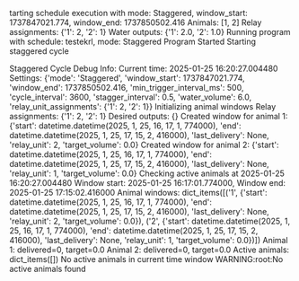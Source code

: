 tarting schedule execution with mode: Staggered, window_start: 1737847021.774, window_end: 1737850502.416
Animals: [1, 2]
Relay assignments: {'1': 2, '2': 1}
Water outputs: {'1': 2.0, '2': 1.0}
Running program with schedule: testekrl, mode: Staggered
Program Started
Starting staggered cycle

Staggered Cycle Debug Info:
Current time: 2025-01-25 16:20:27.004480
Settings: {'mode': 'Staggered', 'window_start': 1737847021.774, 'window_end': 1737850502.416, 'min_trigger_interval_ms': 500, 'cycle_interval': 3600, 'stagger_interval': 0.5, 'water_volume': 6.0, 'relay_unit_assignments': {'1': 2, '2': 1}}
Initializing animal windows
Relay assignments: {'1': 2, '2': 1}
Desired outputs: {}
Created window for animal 1: {'start': datetime.datetime(2025, 1, 25, 16, 17, 1, 774000), 'end': datetime.datetime(2025, 1, 25, 17, 15, 2, 416000), 'last_delivery': None, 'relay_unit': 2, 'target_volume': 0.0}
Created window for animal 2: {'start': datetime.datetime(2025, 1, 25, 16, 17, 1, 774000), 'end': datetime.datetime(2025, 1, 25, 17, 15, 2, 416000), 'last_delivery': None, 'relay_unit': 1, 'target_volume': 0.0}
Checking active animals at 2025-01-25 16:20:27.004480
Window start: 2025-01-25 16:17:01.774000, Window end: 2025-01-25 17:15:02.416000
Animal windows: dict_items([('1', {'start': datetime.datetime(2025, 1, 25, 16, 17, 1, 774000), 'end': datetime.datetime(2025, 1, 25, 17, 15, 2, 416000), 'last_delivery': None, 'relay_unit': 2, 'target_volume': 0.0}), ('2', {'start': datetime.datetime(2025, 1, 25, 16, 17, 1, 774000), 'end': datetime.datetime(2025, 1, 25, 17, 15, 2, 416000), 'last_delivery': None, 'relay_unit': 1, 'target_volume': 0.0})])
Animal 1: delivered=0, target=0.0
Animal 2: delivered=0, target=0.0
Active animals: dict_items([])
No active animals in current time window
WARNING:root:No active animals found
